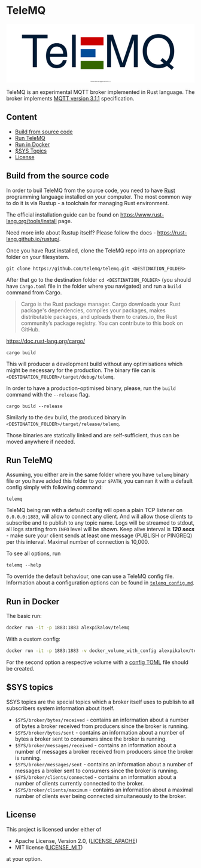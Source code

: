 # TeleMQ

![TeleMQ - MQTT broker](./docs/telemq-logo-white.svg)

TeleMQ is an experimental MQTT broker implemented in Rust language. The broker implements [MQTT version 3.1.1](https://docs.oasis-open.org/mqtt/mqtt/v3.1.1/mqtt-v3.1.1.html) specification.

## Content

- [Build from source code](#build-from-the-source-code)
- [Run TeleMQ](#run-telemq)
- [Run in Docker](#run-in-docker)
- [$SYS Topics](#sys-topics)
- [License](#license)

## Build from the source code

In order to buil TeleMQ from the source code, you need to have [Rust](https://www.rust-lang.org/) programming language installed on your computer. The most common way to do it is via Rustup - a toolchain for managing Rust environment.

The official installation guide can be found on https://www.rust-lang.org/tools/install page.

Need more info about Rustup itself? Please follow the docs - https://rust-lang.github.io/rustup/.

Once you have Rust installed, clone the TeleMQ repo into an appropriate folder on your filesystem.

```
git clone https://github.com/telemq/telemq.git <DESTINATION_FOLDER>
```

After that go to the destination folder `cd <DESTINATION_FOLDER>` (you should have `Cargo.toml` file in the folder where you navigated) and run a `build` command from Cargo.

> Cargo is the Rust package manager. Cargo downloads your Rust package's dependencies, compiles your packages, makes distributable packages, and uploads them to crates.io, the Rust community’s package registry. You can contribute to this book on GitHub.

https://doc.rust-lang.org/cargo/

```
cargo build
```

This will producer a development build without any optimisations which might be necessary for the production. The binary file can is `<DESTINATION_FOLDER>/target/debug/telemq`.

In order to have a production-optimised binary, please, run the `build` command with the `--release` flag.

```
cargo build --release
```

Similarly to the dev build, the produced binary in `<DESTINATION_FOLDER>/target/release/telemq`.

Those binaries are statically linked and are self-sufficient, thus can be moved anywhere if needed.

## Run TeleMQ

Assuming, you either are in the same folder where you have `telemq` binary file or you have added this folder to your `$PATH`, you can ran it with a default config simply with following command:

```
telemq
```

TeleMQ being ran with a default config will open a plain TCP listener on `0.0.0.0:1883`, will allow to connect any client. And will allow those clients to subscribe and to publish to any topic name. Logs will be streamed to stdout, all logs starting from `INFO` level will be shown. Keep alive interval is **_120 secs_** - make sure your client sends at least one message (PUBLISH or PINGREQ) per this interval. Maximal number of connection is 10,000.

To see all options, run

```
telemq --help
```

To override the default behaviour, one can use a TeleMQ config file. Information about a configuration options can be found in [`telemq_config.md`](./docs/telemq_config.md).

## Run in Docker

The basic run:

```bash
docker run -it -p 1883:1883 alexpikalov/telemq
```

With a custom config:

```bash
docker run -it -p 1883:1883 -v docker_volume_with_config alexpikalov/telemq --config=/path/to/config.toml
```

For the second option a respective volume with a [config TOML](./docs/telemq_config.md) file should be created.

## $SYS topics

$SYS topics are the special topics which a broker itself uses to publish to all subscribers system information about itself.

- `$SYS/broker/bytes/received` - contains an information about a number of bytes a broker received from producers since the broker is running.
- `$SYS/broker/bytes/sent` - contains an information about a number of bytes a broker sent to consumers since the broker is running.
- `$SYS/broker/messages/received` - contains an information about a number of messages a broker received from producers since the broker is running.
- `$SYS/broker/messages/sent` - contains an information about a number of messages a broker sent to consumers since the broker is running.
- `$SYS/broker/clients/connected` - contains an information about a number of clients currently connected to the broker.
- `$SYS/broker/clients/maximum` - contains an information about a maximal number of clients ever being connected simultaneously to the broker.

## License

This project is licensed under either of

- Apache License, Version 2.0, ([LICENSE_APACHE](./LICENSE_APACHE.txt))
- MIT license ([LICENSE_MIT](./LICENSE_MIT.txt))

at your option.
